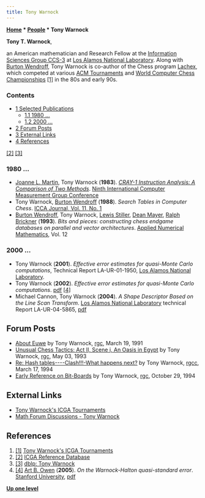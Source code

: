 ```yaml
---
title: Tony Warnock
---
```

**[Home](Home "Home") \* [People](People "People") \* Tony Warnock**


**Tony T. Warnock**,  

an American mathematician and Research Fellow at the [Information Sciences Group CCS-3](http://www.ccs3.lanl.gov/group/) at [Los Alamos National Laboratory](Los_Alamos_National_Laboratory "Los Alamos National Laboratory"). Along with [Burton Wendroff](Burton_Wendroff "Burton Wendroff"), Tony Warnock is co-author of the Chess program [Lachex](Lachex "Lachex"), which competed at various [ACM Tournaments](ACM_North_American_Computer_Chess_Championship "ACM North American Computer Chess Championship") and [World Computer Chess Championships](World_Computer_Chess_Championship "World Computer Chess Championship") <a id="cite-note-1" href="#cite-ref-1">[1]</a> in the 80s and early 90s.



### Contents


* [1 Selected Publications](#selected-publications)
	+ [1.1 1980 ...](#1980-...)
	+ [1.2 2000 ...](#2000-...)
* [2 Forum Posts](#forum-posts)
* [3 External Links](#external-links)
* [4 References](#references)






<a id="cite-note-2" href="#cite-ref-2">[2]</a> <a id="cite-note-3" href="#cite-ref-3">[3]</a>



### 1980 ...


* [Joanne L. Martin](https://dblp.org/pers/hd/m/Martin:Joanne_L=), Tony Warnock (**1983**). *[CRAY-1 Instruction Analysis: A Comparison of Two Methods](https://www.osti.gov/biblio/5633829)*. [Ninth International Computer Measurement Group Conference](https://dblp.org/db/conf/cmg/cmg1983.html)
* Tony Warnock, [Burton Wendroff](Burton_Wendroff "Burton Wendroff") (**1988**). *Search Tables in Computer Chess*. [ICCA Journal, Vol. 11, No. 1](ICGA_Journal#11_1 "ICGA Journal")
* [Burton Wendroff](Burton_Wendroff "Burton Wendroff"), Tony Warnock, [Lewis Stiller](Lewis_Stiller "Lewis Stiller"), [Dean Mayer](index.php?title=Dean_Mayer&action=edit&redlink=1 "Dean Mayer (page does not exist)"), [Ralph Brickner](index.php?title=Ralph_Brickner&action=edit&redlink=1 "Ralph Brickner (page does not exist)") (**1993**). *Bits and pieces: constructing chess endgame databases on parallel and vector architectures*. [Applied Numerical Mathematics](https://www.journals.elsevier.com/applied-numerical-mathematics), Vol. 12


### 2000 ...


* Tony Warnock (**2001**). *Effective error estimates for quasi-Monte Carlo computations*, Technical Report LA-UR-01-1950, [Los Alamos National Laboratory](Los_Alamos_National_Laboratory "Los Alamos National Laboratory").
* Tony Warnock (**2002**). *Effective error estimates for quasi-Monte Carlo computations*. [pdf](http://public.lanl.gov/kmh/uncertainty/meetings/warnvgr.pdf) <a id="cite-note-4" href="#cite-ref-4">[4]</a>
* Michael Cannon, Tony Warnock (**2004**). *A Shape Descriptor Based on the Line Scan Transform*. [Los Alamos National Laboratory](Los_Alamos_National_Laboratory "Los Alamos National Laboratory") technical Report LA-UR-04-5865, [pdf](http://www.c3.lanl.gov/ml/pubs/2004_descriptor/paper.pdf)


## Forum Posts


* [About Euwe](https://groups.google.com/d/msg/rec.games.chess/88ypHAMpNFg/kQGRroGofXMJ) by Tony Warnock, [rgc](Computer_Chess_Forums "Computer Chess Forums"), March 19, 1991
* [Unusual Chess Tactics: Act II, Scene i, An Oasis in Egypt](https://groups.google.com/d/msg/rec.games.chess/2ICOiBlMfZI/L9ZPq3HR8mAJ) by Tony Warnock, [rgc](Computer_Chess_Forums "Computer Chess Forums"), May 03, 1993
* [Re: Hash tables----Clash!!!-What happens next?](https://groups.google.com/d/msg/rec.games.chess/h9Q2wik_kTg/3ENEZcuDQSoJ) by Tony Warnock, [rgcc](Computer_Chess_Forums "Computer Chess Forums"), March 17, 1994
* [Early Reference on Bit-Boards](https://groups.google.com/d/msg/rec.games.chess/DjqT9F_wfTE/MLJyAz2VnLUJ) by Tony Warnock, [rgc](Computer_Chess_Forums "Computer Chess Forums"), October 29, 1994


## External Links


* [Tony Warnock's ICGA Tournaments](https://www.game-ai-forum.org/icga-tournaments/person.php?id=419)
* [Math Forum Discussions - Tony Warnock](http://mathforum.org/kb/profile.jspa?userID=94517)


## References


1. <a id="cite-ref-1" href="#cite-note-1">[1]</a> [Tony Warnock's ICGA Tournaments](https://www.game-ai-forum.org/icga-tournaments/person.php?id=419)
2. <a id="cite-ref-2" href="#cite-note-2">[2]</a> [ICGA Reference Database](ICGA_Journal#RefDB "ICGA Journal")
3. <a id="cite-ref-3" href="#cite-note-3">[3]</a> [dblp: Tony Warnock](https://dblp.org/pers/hd/w/Warnock:Tony)
4. <a id="cite-ref-4" href="#cite-note-4">[4]</a> [Art B. Owen](http://www-stat.stanford.edu/people/faculty/owen/index.html) (**2005**). *On the Warnock-Halton quasi-standard error*. [Stanford University](https://en.wikipedia.org/wiki/Stanford_University), [pdf](http://www-stat.stanford.edu/~owen/reports/qse.pdf)

**[Up one level](People "People")**







 
